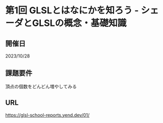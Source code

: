 # 第1回 GLSLとはなにかを知ろう - シェーダとGLSLの概念・基礎知識

## 開催日
2023/10/28

## 課題要件
頂点の個数をどんどん増やしてみる

## URL
https://glsl-school-reports.yend.dev/01/
